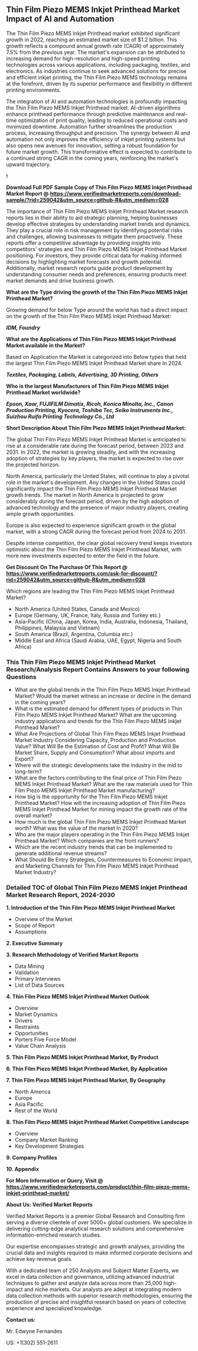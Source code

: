 <h2>Thin Film Piezo MEMS Inkjet Printhead Market Impact of AI and Automation</h2><p>The Thin Film Piezo MEMS Inkjet Printhead market exhibited significant growth in 2022, reaching an estimated market size of $1.2 billion. This growth reflects a compound annual growth rate (CAGR) of approximately 7.5% from the previous year. The market's expansion can be attributed to increasing demand for high-resolution and high-speed printing technologies across various applications, including packaging, textiles, and electronics. As industries continue to seek advanced solutions for precise and efficient inkjet printing, the Thin Film Piezo MEMS technology remains at the forefront, driven by its superior performance and flexibility in different printing environments.</p><p>The integration of AI and automation technologies is profoundly impacting the Thin Film Piezo MEMS Inkjet Printhead market. AI-driven algorithms enhance printhead performance through predictive maintenance and real-time optimization of print quality, leading to reduced operational costs and minimized downtime. Automation further streamlines the production process, increasing throughput and precision. The synergy between AI and automation not only improves the efficiency of inkjet printing systems but also opens new avenues for innovation, setting a robust foundation for future market growth. This transformative effect is expected to contribute to a continued strong CAGR in the coming years, reinforcing the market's upward trajectory.</p>t</p><p id="" class=""><strong>Download Full PDF Sample Copy of Thin Film Piezo MEMS Inkjet Printhead Market Report @ <a href="https://www.verifiedmarketreports.com/download-sample/?rid=259042&utm_source=github-R&utm_medium=028" target="_blank">https://www.verifiedmarketreports.com/download-sample/?rid=259042&utm_source=github-R&utm_medium=028</a></strong></p><p>The importance of&nbsp;Thin Film Piezo MEMS Inkjet Printhead Market research reports lies in their ability to aid strategic planning, helping businesses develop effective strategies by understanding market trends and dynamics. They play a crucial role in risk management by identifying potential risks and challenges, allowing businesses to mitigate them proactively. These reports offer a competitive advantage by providing insights into competitors' strategies and Thin Film Piezo MEMS Inkjet Printhead Market positioning. For investors, they provide critical data for making informed decisions by highlighting market forecasts and growth potential. Additionally, market research reports guide product development by understanding consumer needs and preferences, ensuring products meet market demands and drive business growth.</p><p><strong>What are the&nbsp;Type driving the growth of the Thin Film Piezo MEMS Inkjet Printhead Market?</strong></p><p id="" class="">Growing demand for below Type around the world has had a direct impact on the growth of the Thin Film Piezo MEMS Inkjet Printhead Market:</p><em><strong>IDM, Foundry</strong></em></p><strong>What are the&nbsp;Applications&nbsp;of Thin Film Piezo MEMS Inkjet Printhead Market available in the Market?</strong></p><p id="" class="">Based on Application the Market is categorized into Below types that held the largest Thin Film Piezo MEMS Inkjet Printhead Market share In 2024.</p><em><strong>Textiles, Packaging, Labels, Advertising, 3D Printing, Others</strong></em></p><strong>Who is the largest Manufacturers of Thin Film Piezo MEMS Inkjet Printhead Market worldwide?</strong></p><p><em><strong>Epson, Xaar, FUJIFILM Dimatix, Ricoh, Konica Minolta, Inc., Canon Production Printing, Kyocera, Toshiba Tec, Seiko Instruments Inc., Suizhou Ruifa Printing Technology Co., Ltd</strong></em></p><p id="" class=""><strong>Short Description About Thin Film Piezo MEMS Inkjet Printhead Market:</strong></p><p>The global Thin Film Piezo MEMS Inkjet Printhead Market is anticipated to rise at a considerable rate during the forecast period, between 2023 and 2031. In 2022, the market is growing steadily, and with the increasing adoption of strategies by key players, the market is expected to rise over the projected horizon.</p><p>North America, particularly the United States, will continue to play a pivotal role in the market's development. Any changes in the United States could significantly impact the Thin Film Piezo MEMS Inkjet Printhead Market growth trends. The market in North America is projected to grow considerably during the forecast period, driven by the high adoption of advanced technology and the presence of major industry players, creating ample growth opportunities.</p><p>Europe is also expected to experience significant growth in the global market, with a strong CAGR during the forecast period from 2024 to 2031.</p><p>Despite intense competition, the clear global recovery trend keeps investors optimistic about the Thin Film Piezo MEMS Inkjet Printhead Market, with more new investments expected to enter the field in the future.</p><p id="" class=""><strong>Get Discount On The Purchase Of This Report @ <a href="https://www.verifiedmarketreports.com/ask-for-discount/?rid=259042&utm_source=github-R&utm_medium=028" target="_blank">https://www.verifiedmarketreports.com/ask-for-discount/?rid=259042&utm_source=github-R&utm_medium=028</a></strong></p>Which regions are leading the Thin Film Piezo MEMS Inkjet Printhead Market?</p><ul><li>North America (United States, Canada and Mexico)</li><li>Europe (Germany, UK, France, Italy, Russia and Turkey etc.)</li><li>Asia-Pacific (China, Japan, Korea, India, Australia, Indonesia, Thailand, Philippines, Malaysia and Vietnam)</li><li>South America (Brazil, Argentina, Columbia etc.)</li><li>Middle East and Africa (Saudi Arabia, UAE, Egypt, Nigeria and South Africa)</li></ul><h3 id="" class="">This Thin Film Piezo MEMS Inkjet Printhead Market Research/Analysis Report Contains Answers to your following Questions</h3><ul><li>What are the global trends in the Thin Film Piezo MEMS Inkjet Printhead Market? Would the market witness an increase or decline in the demand in the coming years?</li><li>What is the estimated demand for different types of products in Thin Film Piezo MEMS Inkjet Printhead Market? What are the upcoming industry applications and trends for the Thin Film Piezo MEMS Inkjet Printhead Market?</li><li>What Are Projections of Global Thin Film Piezo MEMS Inkjet Printhead Market Industry Considering Capacity, Production and Production Value? What Will Be the Estimation of Cost and Profit? What Will Be Market Share, Supply and Consumption? What about imports and Export?</li><li>Where will the strategic developments take the industry in the mid to long-term?</li><li>What are the factors contributing to the final price of Thin Film Piezo MEMS Inkjet Printhead Market? What are the raw materials used for Thin Film Piezo MEMS Inkjet Printhead Market manufacturing?</li><li>How big is the opportunity for the Thin Film Piezo MEMS Inkjet Printhead Market? How will the increasing adoption of Thin Film Piezo MEMS Inkjet Printhead Market for mining impact the growth rate of the overall market?</li><li>How much is the global Thin Film Piezo MEMS Inkjet Printhead Market worth? What was the value of the market In 2020?</li><li>Who are the major players operating in the Thin Film Piezo MEMS Inkjet Printhead Market? Which companies are the front runners?</li><li>Which are the recent industry trends that can be implemented to generate additional revenue streams?</li><li>What Should Be Entry Strategies, Countermeasures to Economic Impact, and Marketing Channels for Thin Film Piezo MEMS Inkjet Printhead Market Industry?</li></ul><h3 id="" class="">Detailed TOC of Global Thin Film Piezo MEMS Inkjet Printhead Market Research Report, 2024-2030</h3><p id="" class=""><strong>1. Introduction of the Thin Film Piezo MEMS Inkjet Printhead Market</strong></p><ul><li>Overview of the Market</li><li>Scope of Report</li><li>Assumptions</li></ul><p id="" class=""><strong>2. Executive Summary</strong></p><p id="" class=""><strong>3. Research Methodology of Verified Market Reports</strong></p><ul><li>Data Mining</li><li>Validation</li><li>Primary Interviews</li><li>List of Data Sources</li></ul><p id="" class=""><strong>4. Thin Film Piezo MEMS Inkjet Printhead Market Outlook</strong></p><ul><li>Overview</li><li>Market Dynamics</li><li>Drivers</li><li>Restraints</li><li>Opportunities</li><li>Porters Five Force Model</li><li>Value Chain Analysis</li></ul><p id="" class=""><strong>5. Thin Film Piezo MEMS Inkjet Printhead Market, By Product</strong></p><p id="" class=""><strong>6. Thin Film Piezo MEMS Inkjet Printhead Market, By Application</strong></p><p id="" class=""><strong>7. Thin Film Piezo MEMS Inkjet Printhead Market, By Geography</strong></p><ul><li>North America</li><li>Europe</li><li>Asia Pacific</li><li>Rest of the World</li></ul><p id="" class=""><strong>8. Thin Film Piezo MEMS Inkjet Printhead Market Competitive Landscape</strong></p><ul><li>Overview</li><li>Company Market Ranking</li><li>Key Development Strategies</li></ul><p id="" class=""><strong>9. Company Profiles</strong></p><p id="" class=""><strong>10. Appendix</strong></p><p id="" class=""><strong>For More Information or Query, Visit @ <a href="https://www.verifiedmarketreports.com/product/thin-film-piezo-mems-inkjet-printhead-market/" target="_blank">https://www.verifiedmarketreports.com/product/thin-film-piezo-mems-inkjet-printhead-market/</a></strong></p><p id="" class=""><strong>About Us: Verified Market Reports</strong></p><p id="" class="">Verified Market Reports is a premier Global Research and Consulting firm serving a diverse clientele of over 5000+ global customers. We specialize in delivering cutting-edge analytical research solutions and comprehensive information-enriched research studies.</p><p id="" class="">Our expertise encompasses strategic and growth analyses, providing the crucial data and insights required to make informed corporate decisions and achieve key revenue goals.</p><p id="" class="">With a dedicated team of 250 Analysts and Subject Matter Experts, we excel in data collection and governance, utilizing advanced industrial techniques to gather and analyze data across more than 25,000 high-impact and niche markets. Our analysts are adept at integrating modern data collection methods with superior research methodologies, ensuring the production of precise and insightful research based on years of collective experience and specialized knowledge.</p><p id="" class=""><strong>Contact us:</strong></p><p id="" class="">Mr. Edwyne Fernandes</p><p id="" class="">US: +1(302) 551-2611</p>